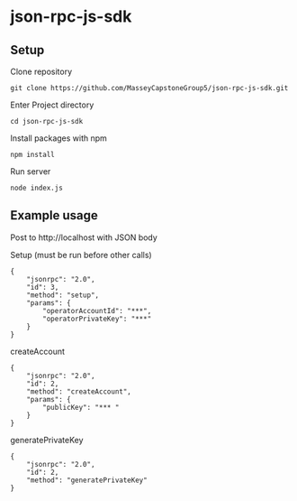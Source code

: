 # json-rpc-js-sdk

## Setup

Clone repository

    git clone https://github.com/MasseyCapstoneGroup5/json-rpc-js-sdk.git

Enter Project directory

    cd json-rpc-js-sdk

Install packages with npm

    npm install

Run server

    node index.js


## Example usage

Post to http://localhost with JSON body

Setup (must be run before other calls)

    {
        "jsonrpc": "2.0",
        "id": 3,
        "method": "setup",
        "params": {
            "operatorAccountId": "***",
            "operatorPrivateKey": "***"
        }
    }

createAccount

    {
        "jsonrpc": "2.0",
        "id": 2,
        "method": "createAccount",
        "params": {
            "publicKey": "*** "
        }
    }

generatePrivateKey

    {
        "jsonrpc": "2.0",
        "id": 2,
        "method": "generatePrivateKey"
    }


